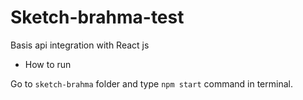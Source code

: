 # Sketch-brahma-test
  Basis api integration with React js
  
  
  - How to run
  
  Go to `sketch-brahma` folder and type `npm start` command in terminal.
